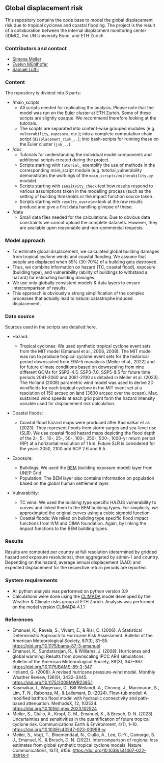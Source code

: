 ## Global displacement risk

This repository contains the code base to model the global displacement risk due to tropical cyclones and coastal flooding. The project is the result of a collaboration between the internal displacment monitoring center (IDMC), the UN University Bonn, and ETH Zurich.

### Contributors and contact
- [Simona Meiler](mailto:simona.meiler@usys.ethz.ch)
- [Evelyn Mühlhofer](mailto:evelyn.muehlhofer@usys.ethz.ch)
- [Samuel Lüthi](mailto:samuel.luethi@usys.ethz.ch)



### Content
The repository is divided into 3 parts:
  - /main_scripts
    - All scripts needed for replicating the analysis. Please note that the model was run on the Euler cluster at ETH Zurich. Some of these scripts are slightly opaque. We recommend therefore looking at the tutorials.
    - The scripts are separated into content-wise grouped modules (e.g. `vulnerability`, `exposure`, etc.); into a complete computation chain script (`displacement_risk_..`); into bash-scripts for running these on the Euler cluster (`job_..`).
  - /doc
    - Tutorials for understanding the individual model components and additional scripts created during the project. 
    - Scripts starting with `tutorial_` exemplify the use of methods in the corresponding main_script module (e.g. tutorial_vulnerability demonstrates the workings of the `main_scripts/vulnerability.py` module) 
    - Scripts starting with `sensitvity_check` test how results respond to various assumptions taken in the modelling process (such as the setting of building thresholds or the impact function source taken.
    - Scripts starting with `results_overview` look at the raw results produce and give a first data handling glimpse of these.
  - /data
    - Small data files needed for the calculations. Due to obvious data constraints we cannot upload the complete datasets. However, they are available upon reasonable and non-commercial requests.

### Model approach
- To estimate global displacement, we calculated global building damages from tropical cyclone winds and coastal flooding. We assume that people are displaced when 55% (30-70%) of a building gets destroyed.
- Thus, we combine information on hazard (TC, coastal flood), exposure (building type), and vulnerability (ability of buildings to withstand a hazard) for estimating building damages.
- We use only globally consistent models & data layers to ensure intercomparison of results.
- This approach is obviously a strong simplification of the complex processes that actually lead to natural catastrophe induced displacement.

### Data source
Sources used in the scripts are detailed here.
- Hazard:
  - Tropical cyclones: 
We used synthetic tropical cyclone event sets from the MIT model (Emanuel et al., 2006, 2008). The MIT model was run to produce tropical cyclone event sets for the historical period downscaled from ERA-5 reanalysis (Meiler et al., 2022) and for future climate conditions based on downscaling from nine different GCMs for SSP2-4.5, SSP3-7.0, SSP5-8.5 for future time periods 2041-2060 and 2081-2100 as detailed in Meiler et al. (2023). 
The Holland (2008) parametric wind model was used to derive 2D windfields for each tropical cyclone in the MIT event set at a resolution of 150 arcsec on land (3600 arcsec over the ocean). Max. sustained wind speeds at each grid point form the hazard intensity variable used for displacement risk calculation.

- Coastal floods:
  - Coastal flood hazard maps were produced after Kasmalkar et al. (2023). They represent floods from storm surges and sea-level rise (SLR). We use coastal flood hazard maps depicting the flood depth of the 2-, 5-, 10-, 25-, 50-, 100-, 250-, 500-, 1000-yr return period (RP) at a horizontal resolution of 1 km. Future SLR is considered for the years 2050, 2100 and RCP 2.6 and 8.5.

- Exposure: 
  - Buildings: We used the [BEM](https://giri.unepgrid.ch/sites/default/files/2023-09/GIRI_BEM_report_UNIGE.pdf) (building exposure model) layer from UNEP Grid.
  - Population: The BEM layer also contains information on population based on the global human settlement layer.

- Vulnerability: 
  - TC wind: We used the building type specific HAZUS vulnerability to curves and linked them to the BEM building types. For simplicity, we approximated the original curves using a cubic sigmoid function
  - Coastal floods: We relied on building type specific flood impact functions from IVM and CIMA foundation. Again, by linking the impact functions to the BEM building types.

### Results

Results are computed per country at full resolution (determined by gridded hazard and exposure resolutions), then aggregated by admin-1 and country. 
Depending on the hazard, average annual displacement (AAD) and expected displacement for the respective return periods are reported.

### System requirements

- All python analysis was performed on python version 3.9
- Calculations were done using the  [CLIMADA](https://github.com/CLIMADA-project/climada_python) model developed by the Weather & Climate risks group at ETH Zurich. Analysis was performed on the model version CLIMADA 4.1.1

### References
* Emanuel, K., Ravela, S., Vivant, E., & Risi, C. (2006). A Statistical Deterministic Approach to Hurricane Risk Assessment. Bulletin of the American Meteorological Society, 87(3), S1–S5. https://doi.org/10.1175/bams-87-3-emanuel 
* Emanuel, K., Sundararajan, R., & Williams, J. (2008). Hurricanes and global warming: Results from downscaling IPCC AR4 simulations. Bulletin of the American Meteorological Society, 89(3), 347–367. https://doi.org/10.1175/BAMS-89-3-347 
* Holland, G. (2008). A revised hurricane pressure-wind model. Monthly Weather Review, 136(9), 3432–3445. https://doi.org/10.1175/2008MWR2395.1
* Kasmalkar, I., Wagenaar, D., Bill-Weilandt, A., Choong, J., Manimaran, S., Lim, T. N., Rabonza, M., & Lallemant, D. (2024). Flow-tub model: A modified bathtub flood model with hydraulic connectivity and path-based attenuation. MethodsX, 12, 102524. https://doi.org/10.1016/j.mex.2023.102524 
* Meiler, S., Ciullo, A., Kropf, C. M., Emanuel, K., & Bresch, D. N. (2023). Uncertainties and sensitivities in the quantification of future tropical cyclone risk. Communications Earth & Environment, 4(1), 1–10. https://doi.org/10.1038/s43247-023-00998-w 
* Meiler, S., Vogt, T., Bloemendaal, N., Ciullo, A., Lee, C.-Y., Camargo, S. J., Emanuel, K., & Bresch, D. N. (2022). Intercomparison of regional loss estimates from global synthetic tropical cyclone models. Nature Communications, 13(1), 6156. https://doi.org/10.1038/s41467-022-33918-1 
